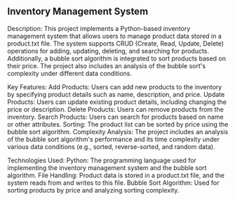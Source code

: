 ## Inventory Management System 
Description: This project implements a Python-based inventory management system that allows users to manage product data stored in a product.txt file. The system supports CRUD (Create, Read, Update, Delete) operations for adding, updating, deleting, and searching for products. Additionally, a bubble sort algorithm is integrated to sort products based on their price. The project also includes an analysis of the bubble sort's complexity under different data conditions.

Key Features:
Add Products: Users can add new products to the inventory by specifying product details such as name, description, and price.
Update Products: Users can update existing product details, including changing the price or description.
Delete Products: Users can remove products from the inventory.
Search Products: Users can search for products based on name or other attributes.
Sorting: The product list can be sorted by price using the bubble sort algorithm.
Complexity Analysis: The project includes an analysis of the bubble sort algorithm's performance and its time complexity under various data conditions (e.g., sorted, reverse-sorted, and random data).

Technologies Used:
Python: The programming language used for implementing the inventory management system and the bubble sort algorithm.
File Handling: Product data is stored in a product.txt file, and the system reads from and writes to this file.
Bubble Sort Algorithm: Used for sorting products by price and analyzing sorting complexity. 
